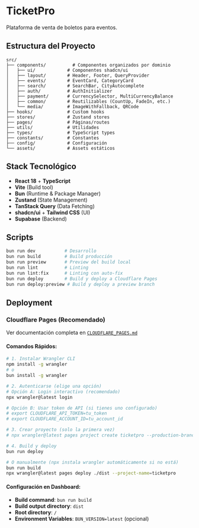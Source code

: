 # TicketPro

Plataforma de venta de boletos para eventos.

## Estructura del Proyecto

```
src/
├── components/          # Componentes organizados por dominio
│   ├── ui/            # Componentes shadcn/ui
│   ├── layout/        # Header, Footer, QueryProvider
│   ├── events/        # EventCard, CategoryCard
│   ├── search/        # SearchBar, CityAutocomplete
│   ├── auth/          # AuthInitializer
│   ├── payment/       # CurrencySelector, MultiCurrencyBalance
│   ├── common/        # Reutilizables (CountUp, FadeIn, etc.)
│   └── media/         # ImageWithFallback, QRCode
├── hooks/             # Custom hooks
├── stores/            # Zustand stores
├── pages/             # Páginas/routes
├── utils/             # Utilidades
├── types/             # TypeScript types
├── constants/         # Constantes
├── config/            # Configuración
└── assets/            # Assets estáticos
```

## Stack Tecnológico

- **React 18** + **TypeScript**
- **Vite** (Build tool)
- **Bun** (Runtime & Package Manager)
- **Zustand** (State Management)
- **TanStack Query** (Data Fetching)
- **shadcn/ui** + **Tailwind CSS** (UI)
- **Supabase** (Backend)

## Scripts

```bash
bun run dev           # Desarrollo
bun run build         # Build producción
bun run preview       # Preview del build local
bun run lint          # Linting
bun run lint:fix      # Linting con auto-fix
bun run deploy        # Build y deploy a Cloudflare Pages
bun run deploy:preview # Build y deploy a preview branch
```

## Deployment

### Cloudflare Pages (Recomendado)

Ver documentación completa en [`CLOUDFLARE_PAGES.md`](./CLOUDFLARE_PAGES.md)

#### Comandos Rápidos:

```bash
# 1. Instalar Wrangler CLI
npm install -g wrangler
# o
bun install -g wrangler

# 2. Autenticarse (elige una opción)
# Opción A: Login interactivo (recomendado)
npx wrangler@latest login

# Opción B: Usar token de API (si tienes uno configurado)
# export CLOUDFLARE_API_TOKEN=tu_token
# export CLOUDFLARE_ACCOUNT_ID=tu_account_id

# 3. Crear proyecto (solo la primera vez)
# npx wrangler@latest pages project create ticketpro --production-branch=main

# 4. Build y deploy
bun run deploy

# O manualmente (npx instala wrangler automáticamente si no está)
bun run build
npx wrangler@latest pages deploy ./dist --project-name=ticketpro
```

#### Configuración en Dashboard:

- **Build command**: `bun run build`
- **Build output directory**: `dist`
- **Root directory**: `/`
- **Environment Variables**: `BUN_VERSION=latest` (opcional)

